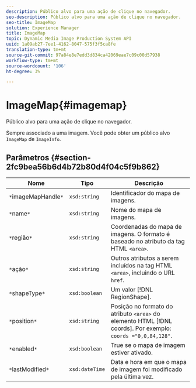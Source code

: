 ```yaml
---
description: Público alvo para uma ação de clique no navegador.
seo-description: Público alvo para uma ação de clique no navegador.
seo-title: ImageMap
solution: Experience Manager
title: ImageMap
topic: Dynamic Media Image Production System API
uuid: 1a09ab27-7ee1-4162-8047-575f3f5ca8fe
translation-type: tm+mt
source-git-commit: 97a84e8e7edd3d834ca42069eae7c09c00d57938
workflow-type: tm+mt
source-wordcount: '106'
ht-degree: 3%

---
```



# ImageMap{#imagemap}

Público alvo para uma ação de clique no navegador.

Sempre associado a uma imagem. Você pode obter um público alvo `ImageMap` de `ImageInfo`.

## Parâmetros {#section-2fc9bea56b6d4b72b80d4f04c5f9b862}

| Nome | Tipo | Descrição |
|---|---|---|
| `*`imageMapHandle`*` | `xsd:string` | Identificador do mapa de imagens. |
| `*`name`*` | `xsd:string` | Nome do mapa de imagens. |
| `*`região`*` | `xsd:string` | Coordenadas do mapa de imagens. O formato é baseado no atributo da tag HTML `<area>`. |
| `*`ação`*` | `xsd:string` | Outros atributos a serem incluídos na tag HTML `<area>`, incluindo o URL `href`. |
| `*`shapeType`*` | `xsd:boolean` | Um valor [!DNL RegionShape]. |
| `*`position`*` | `xsd:string` | Posição no formato do atributo `<area>` do elemento HTML [!DNL coords]. Por exemplo: `coords ="0,0,84,128"`. |
| `*`enabled`*` | `xsd:boolean` | True se o mapa de imagem estiver ativado. |
| `*`lastModified`*` | `xsd:dateTime` | Data e hora em que o mapa de imagem foi modificado pela última vez. |

